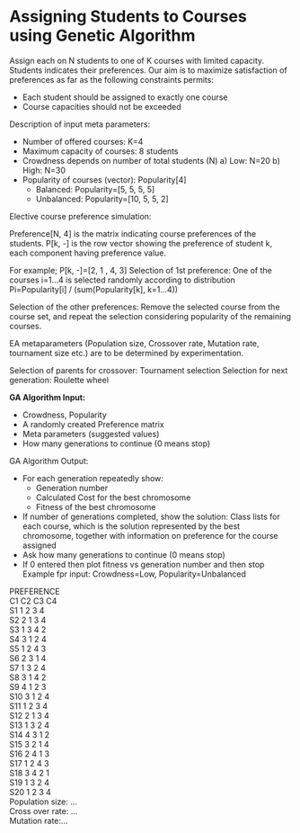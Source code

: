 # Assigning Students to Courses using Genetic Algorithm

Assign each on N students to one of K courses with limited
capacity. Students indicates their preferences. Our aim is to maximize satisfaction of preferences as
far as the following constraints permits:
- Each student should be assigned to exactly one course
- Course capacities should not be exceeded

Description of input meta parameters:
- Number of offered courses: K=4
- Maximum capacity of courses: 8 students
- Crowdness depends on number of total students (N)
  a) Low: N=20
  b) High: N=30
- Popularity of courses (vector): 
  Popularity[4]
  - Balanced: Popularity=[5, 5, 5, 5]
  - Unbalanced: Popularity=[10, 5, 5, 2]
  
Elective course preference simulation:

Preference[N, 4] is the matrix indicating course preferences of the students. P[k, -] is the row vector
showing the preference of student k, each component having preference value.

For example; P[k, -]=[2, 1 , 4, 3]
Selection of 1st preference: One of the courses i=1…4 is selected randomly according to distribution
Pi=Popularity[i] / (sum(Popularity[k], k=1…4))

Selection of the other preferences: Remove the selected course from the course set, and repeat the
selection considering popularity of the remaining courses.

EA metaparameters (Population size, Crossover rate, Mutation rate, tournament size etc.) are to be
determined by experimentation.

Selection of parents for crossover: Tournament selection
Selection for next generation: Roulette wheel

**GA Algorithm Input:**
- Crowdness, Popularity
- A randomly created Preference matrix
- Meta parameters (suggested values)
- How many generations to continue (0 means stop)

GA Algorithm Output:
- For each generation repeatedly show:
  - Generation number
  - Calculated Cost for the best chromosome
  - Fitness of the best chromosome
- If number of generations completed, show the solution:
Class lists for each course, which is the solution represented by the best chromosome, together with
information on preference for the course assigned
- Ask how many generations to continue (0 means stop)
- If 0 entered then plot fitness vs generation number and then stop
Example fpr input:
Crowdness=Low,
Popularity=Unbalanced

PREFERENCE  
C1 C2 C3 C4  
S1 1 2 3 4  
S2 2 1 3 4    
S3 1 3 4 2  
S4 3 1 2 4  
S5 1 2 4 3  
S6 2 3 1 4  
S7 1 3 2 4  
S8 3 1 4 2  
S9 4 1 2 3  
S10 3 1 2 4  
S11 1 2 3 4  
S12 2 1 3 4  
S13 1 3 2 4  
S14 4 3 1 2  
S15 3 2 1 4  
S16 2 4 1 3  
S17 1 2 4 3  
S18 3 4 2 1  
S19 1 3 2 4  
S20 1 2 3 4  
Population size: ...  
Cross over rate: ...  
Mutation rate:...  

